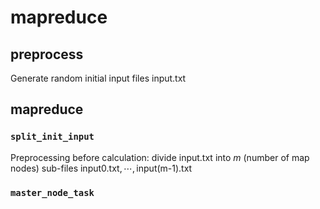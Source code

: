#  mapreduce

## preprocess
Generate random initial input files $\text{input.txt}$

##   mapreduce

###  `split_init_input`
Preprocessing before calculation: divide $\text{input.txt}$ into $m$ (number of map nodes) sub-files $\text{input0.txt},\cdots,\text{input(m-1).txt}$

### `master_node_task`





<!--stackedit_data:
eyJoaXN0b3J5IjpbLTQ2Nzg1OTA4NiwyOTQ4NzczODAsNjExMD
UyNTIzLC0yMTIxMDU5NjIzLC0xNjQ2ODUwNDAsLTE1MDI3MTk3
NTIsLTEzNDM1MDY1MTUsLTIwODg3NDY2MTIsLTE1MDM0MTIwMj
ksLTgzNzY1MTc0NiwtNTI3Nzk1NDU0LC04MzgwMzM4OTAsLTE5
MjI5NjMxNzAsMTIzNzI5MjE4NSwxNzc2MDExMTAzLDgzMzE4MT
g5NywxODU2ODI4MjkxXX0=
-->